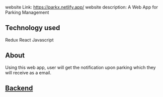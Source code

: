 website Link: https://parkx.netlify.app/
website description: A Web App for Parking Management 

## Technology used
Redux
React
Javascript

## About
Using this web app, user will get the notification upon parking which they will receive as a email.

## [Backend](https://github.com/Satwikan/parking-server)

